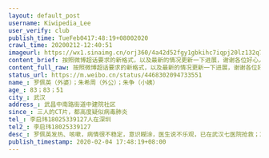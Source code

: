 ```yaml
---
layout: default_post
username: Kiwipedia_Lee
user_verify: club
publish_time: TueFeb0417:48:19+08002020
crawl_time: 20200212-12:40:51
imageurl: https://wx1.sinaimg.cn/orj360/4a42d52fgy1gbkihc7iqpj20lz132q7j.jpg,https://wx1.sinaimg.cn/orj360/4a42d52fgy1gbkihcbuovj20u01hcqd6.jpg,https://wx3.sinaimg.cn/orj360/4a42d52fgy1gbkihddul0j20u01szhdw.jpg
content_brief: 按照微博超话要求的新格式，以及最新的情况更新一下进展，谢谢各位好心人的帮助2月4日，在网上发求助帖之后，有当地社区工作人员联系我们，称正在联系医院，但是武汉的现实情况确实很困难，像我们这样求助的家庭太多了；也有热心网友帮助联系民间机构的检测机构，已经让小姨、外公去做了检测， ...全文
content_full_raw: 按照微博超话要求的新格式，以及最新的情况更新一下进展，谢谢各位好心人的帮助<spanclass="url-icon"><imgalt=[作揖]src="//h5.sinaimg.cn/m/emoticon/icon/others/h_zuoyi-cb12e18fd5.png"style="width:1em;height:1em;"/></span><br/><br/>2月4日，在网上发求助帖之后，有当地社区工作人员联系我们，称正在联系医院，但是武汉的现实情况确实很困难，像我们这样求助的家庭太多了；也有热心网友帮助联系民间机构的检测机构，已经让小姨、外公去做了检测，这些爱心动作仍在进行中。<br/><br/>【姓名】罗佩英（外婆）；朱希周（外公）；朱争（小姨）<br/>【年龄】83；83；51<br/>【所在城市】武汉<br/>【所在小区、社区】武昌中南路街道中建院社区<br/>【患病时间】三人的CT片，都高度疑似病毒肺炎<br/>【病情描述】罗佩英：发热、咳嗽，病情很不稳定，意识糊涂，医生说不乐观，已在武汉七医院抢救；2月1日在武汉第七医院CT结果都是高度疑似病毒性肺炎。2月2日半夜在做核酸检测，但是要三天后才能知道结果。2月3日晚间，病情恶化，在七医院抢救，仍在抢救中。<br/>朱希周，2月1日在武汉第七医院CT结果都是高度疑似病毒性肺炎，高烧持续不退。本身有老年痴呆、糖尿病等原有疾病，生活无法自理。由于第七医院2月3日也没有核酸试剂，也就没有办法在医院入住。2月4日通过爱心好友帮助联系民间机构的核酸检测，等待结果。<br/>朱争（小姨），是罗佩英和朱希周之女，和以上2人同住，由于连日照顾老人，身体较为虚弱，精神状态很差。2月3日晚上，小姨也CT诊断为疑似病毒性肺炎，还没有在七医院得到核酸检测，也没有救治。2月4日通过爱心好友帮助联系民间机构的核酸检测，等待结果。<br/><br/>【联系方式】李启玮18025339127人在深圳<br/>【其他紧急联系人】李启玮18025339127
status_url: https://m.weibo.cn/status/4468302094733551
name_: 罗佩英（外婆）；朱希周（外公）；朱争（小姨）
age_: 83；83；51
city_: 武汉
address_: 武昌中南路街道中建院社区
since_: 三人的CT片，都高度疑似病毒肺炎
tel_: 李启玮18025339127人在深圳
tel2_: 李启玮18025339127
desc_: 罗佩英发热、咳嗽，病情很不稳定，意识糊涂，医生说不乐观，已在武汉七医院抢救；2月1日在武汉第七医院CT结果都是高度疑似病毒性肺炎。2月2日半夜在做核酸检测，但是要三天后才能知道结果。2月3日晚间，病情恶化，在七医院抢救，仍在抢救中。朱希周，2月1日在武汉第七医院CT结果都是高度疑似病毒性肺炎，高烧持续不退。本身有老年痴呆、糖尿病等原有疾病，生活无法自理。由于第七医院2月3日也没有核酸试剂，也就没有办法在医院入住。2月4日通过爱心好友帮助联系民间机构的核酸检测，等待结果。朱争（小姨），是罗佩英和朱希周之女，和以上2人同住，由于连日照顾老人，身体较为虚弱，精神状态很差。2月3日晚上，小姨也CT诊断为疑似病毒性肺炎，还没有在七医院得到核酸检测，也没有救治。2月4日通过爱心好友帮助联系民间机构的核酸检测，等待结果。
publish_timestamp: 2020-02-04 17:48:19+08:00
---
```

